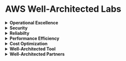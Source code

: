 # AWS Well-Architected Labs

<details>
<summary><b>Operational Excellence</b></summary><p>

# Lab 1: Inventory and Patch Management

Goals:

- Automated deployment of infrastructure
- Dynamic management of resources
- Automated patch management

1. Create Administrator IAM User and Group

![](/images/admin-user.png)

2. Use CloudFormation to Deploy the Infrastructure

![](/images/stack1.png)

---

## Inventory Management Using Operations as Code

### Setting up Systems Manager

1. Create an Instance Profile for Systems Manager managed instances.

![](/images/ssm-role.png)

2. Apply this role to the instances you wish to manage with Systems Manager

![](/images/modify-role1.png)

3. In the Systems Manager console navigate to Fleet Manager and you will see your instances populate into the list as managed instances.

![](/images/fleet.png)

### Create a Second CloudFormation Stack

1. Create a second CloudFormation stack: OELabStack2. Specify the InstanceProfile using the ManagedInstancesRole and define the Workload Name as Prod

![](/images/stack2.png)

### Systems Manager: Inventory

1. Use Systems Manager Inventory to Track Your Instances

![](/images/inventory.png)

### Systems Manager: State Manager

1. Review Association Status

![](/images/state-manager.png)

---

# Patch Management

### Systems Manager: Patch Manager

1. Create a Patch Baseline

![](/images/patch-baseline.png)

---

# Lab 2: Dependency Monitoring

![](/images/versioning-1.png)

</p></details>

<details>
<summary><b>Security</b></summary><p>

</p></details>

<details>
<summary><b>Reliabilty</b></summary><p>

</p></details>

<details>
<summary><b>Performance Efficiency</b></summary><p>

</p></details>

<details>
<summary><b>Cost Optimization</b></summary><p>

</p></details>

<details>
<summary><b>Well-Architected Tool</b></summary><p>

</p></details>

<details>
<summary><b>Well-Architected Partners</b></summary><p>

</p></details>
